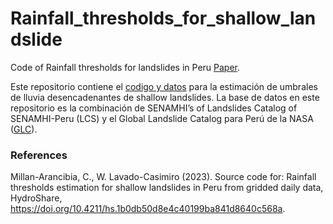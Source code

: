 # Rainfall_thresholds_for_shallow_landslide

Code of Rainfall thresholds for landslides in Peru [Paper](https://doi.org/10.5194/nhess-23-1191-2023).

Este repositorio contiene el [codigo y datos](https://doi.org/10.4211/hs.1b0db50d8e4c40199ba841d8640c568a) para la estimación de umbrales de lluvia desencadenantes de shallow landslides.
La base de datos en este repositorio es la combinación de SENAMHI’s of Landslides Catalog of SENAMHI-Peru (LCS) y el Global Landslide Catalog para Perú de la NASA ([GLC](https://data.nasa.gov/Earth-Science/Global-Landslide-Catalog/h9d8-neg4)).

### References
Millan-Arancibia, C., W. Lavado-Casimiro (2023). Source code for: Rainfall thresholds estimation for shallow landslides in Peru from gridded daily data, HydroShare, https://doi.org/10.4211/hs.1b0db50d8e4c40199ba841d8640c568a.
